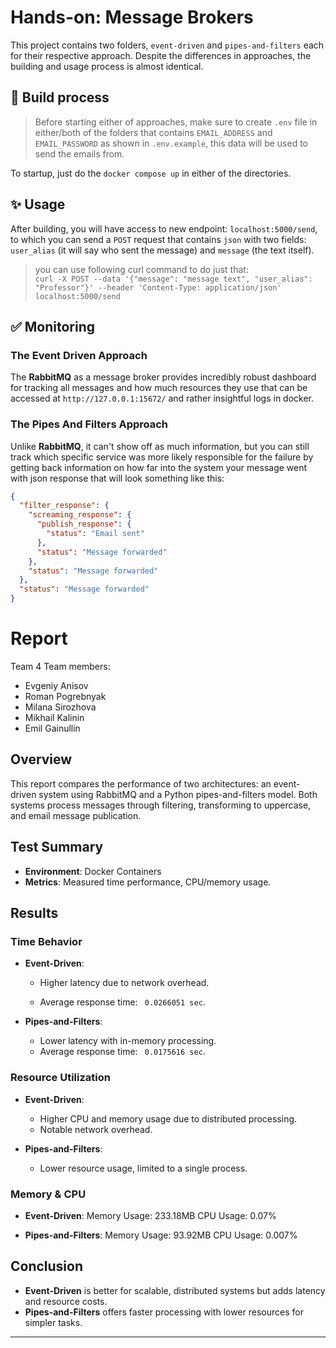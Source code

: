 # Hands-on: Message Brokers

This project contains two folders, `event-driven` and `pipes-and-filters` each for their respective approach.
Despite the differences in approaches, the building and usage process is almost identical.

## 🔨 Build process

> Before starting either of approaches, make sure to create `.env` file in either/both of the folders that contains `EMAIL_ADDRESS` and `EMAIL_PASSWORD` as shown in `.env.example`, this data will be used to send the emails from.

To startup, just do the `docker compose up` in either of the directories.

## ✨ Usage

After building, you will have access to new endpoint: `localhost:5000/send`, to which you can send a `POST` request that contains `json` with two fields: `user_alias` (it will say who sent the message) and `message` (the text itself).

> you can use following curl command to do just that: <br/>
> `curl -X POST --data '{"message": "message text", "user_alias": "Professor"}' --header 'Content-Type: application/json'  localhost:5000/send`

##  ✅ Monitoring

### The Event Driven Approach

The **RabbitMQ** as a message broker provides incredibly robust dashboard for tracking all messages and how much resources they use that can be accessed at `http://127.0.0.1:15672/` and rather insightful logs in docker.

### The Pipes And Filters Approach

Unlike **RabbitMQ**, it can't show off as much information, but you can still track which specific service was more likely responsible for the failure by getting back information on how far into the system your message went with json response that will look something like this:

```json
{
  "filter_response": {
    "screaming_response": {
      "publish_response": {
        "status": "Email sent"
      },
      "status": "Message forwarded"
    },
    "status": "Message forwarded"
  },
  "status": "Message forwarded"
}
```


# Report
Team 4
Team members: 
 * Evgeniy Anisov
 * Roman Pogrebnyak
 * Milana Sirozhova
 * Mikhail Kalinin
 * Emil Gainullin
## Overview

This report compares the performance of two architectures: an event-driven system using RabbitMQ and a Python pipes-and-filters model. Both systems process messages through filtering, transforming to uppercase, and email message publication.

## Test Summary

- **Environment**: Docker Containers
- **Metrics**: Measured time performance, CPU/memory usage.
## Results

### Time Behavior

- **Event-Driven**: 
  - Higher latency due to network overhead.

  - Average response time: ` 0.0266051 sec`.

- **Pipes-and-Filters**:
  - Lower latency with in-memory processing.
  - Average response time: ` 0.0175616 sec`.

### Resource Utilization

- **Event-Driven**:
  - Higher CPU and memory usage due to distributed processing.
  - Notable network overhead.

- **Pipes-and-Filters**:
  - Lower resource usage, limited to a single process.

### Memory & CPU

- **Event-Driven**:
Memory Usage: 233.18MB
CPU Usage: 0.07% 

- **Pipes-and-Filters**:
Memory Usage: 93.92MB 
CPU Usage: 0.007% 
## Conclusion

- **Event-Driven** is better for scalable, distributed systems but adds latency and resource costs.
- **Pipes-and-Filters** offers faster processing with lower resources for simpler tasks.

---


